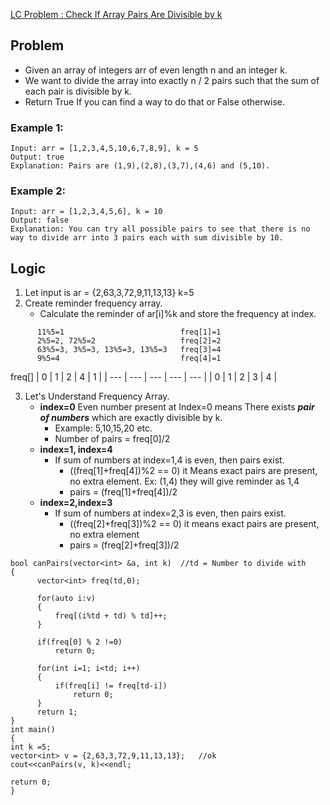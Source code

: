 [LC Problem : Check If Array Pairs Are Divisible by k](https://leetcode.com/problems/check-if-array-pairs-are-divisible-by-k/)

## Problem
- Given an array of integers arr of even length n and an integer k.
- We want to divide the array into exactly n / 2 pairs such that the sum of each pair is divisible by k.
- Return True If you can find a way to do that or False otherwise.

### Example 1:
```
Input: arr = [1,2,3,4,5,10,6,7,8,9], k = 5
Output: true
Explanation: Pairs are (1,9),(2,8),(3,7),(4,6) and (5,10).
```
### Example 2:
```
Input: arr = [1,2,3,4,5,6], k = 10
Output: false
Explanation: You can try all possible pairs to see that there is no way to divide arr into 3 pairs each with sum divisible by 10.
```

## Logic
  1. Let input is  ar = {2,63,3,72,9,11,13,13}  k=5
  2. Create reminder frequency array.
     - Calculate the reminder of ar[i]%k and store the frequency at index.
```
      11%5=1                          freq[1]=1
      2%5=2, 72%5=2                   freq[2]=2
      63%5=3, 3%5=3, 13%5=3, 13%5=3   freq[3]=4
      9%5=4                           freq[4]=1
```
freq[]
| 0 | 1 | 2 | 4 | 1 |
| --- | --- | --- | --- | --- |
| 0 | 1 | 2 | 3 | 4 |

  3. Let's Understand Frequency Array.
     - **index=0** Even number present at Index=0 means There exists ***pair of numbers*** which are exactly divisible by k.
        - Example: 5,10,15,20 etc.
        - Number of pairs = freq[0]/2
     - **index=1, index=4**
        - If sum of numbers at index=1,4 is even, then pairs exist.
          - ((freq[1]+freq[4])%2 == 0) it Means exact pairs are present, no extra element. Ex: (1,4) they will give reminder as 1,4
          - pairs = (freq[1]+freq[4])/2
     - **index=2,index=3**
        - If sum of numbers at index=2,3 is even, then pairs exist.
          - ((freq[2]+freq[3])%2 == 0) it means exact pairs are present, no extra element
          - pairs = (freq[2]+freq[3])/2  
        
  ```
  bool canPairs(vector<int> &a, int k)  //td = Number to divide with
{
        vector<int> freq(td,0);

        for(auto i:v)
        {
            freq[(i%td + td) % td]++;
        }

        if(freq[0] % 2 !=0)
            return 0;

        for(int i=1; i<td; i++)
        {
            if(freq[i] != freq[td-i])
                return 0;
        }
        return 1;
}
int main()
{
  int k =5;
  vector<int> v = {2,63,3,72,9,11,13,13};   //ok
  cout<<canPairs(v, k)<<endl;

  return 0;
}  
  ```
  

